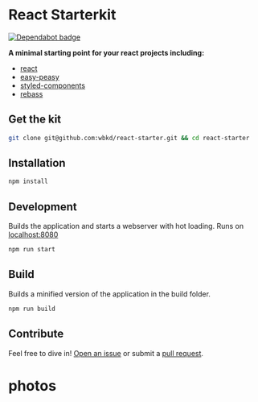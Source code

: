 # React Starterkit

[![Dependabot badge](https://flat.badgen.net/dependabot/wbkd/react-starter?icon=dependabot)](https://dependabot.com/)

**A minimal starting point for your react projects including:**

- [react](https://facebook.github.io/react/)
- [easy-peasy](https://easy-peasy.now.sh/)
- [styled-components](https://www.styled-components.com/)
- [rebass](https://rebassjs.org/)

## Get the kit

```sh
git clone git@github.com:wbkd/react-starter.git && cd react-starter
```

## Installation

```sh
npm install
```

## Development

Builds the application and starts a webserver with hot loading.
Runs on [localhost:8080](http://localhost:8080/)

```sh
npm run start
```

## Build

Builds a minified version of the application in the build folder.

```sh
npm run build
```

## Contribute

Feel free to dive in! [Open an issue](https://github.com/wbkd/react-starter/issues/new) or submit a [pull request](https://github.com/wbkd/react-starter/pulls/).
# photos
